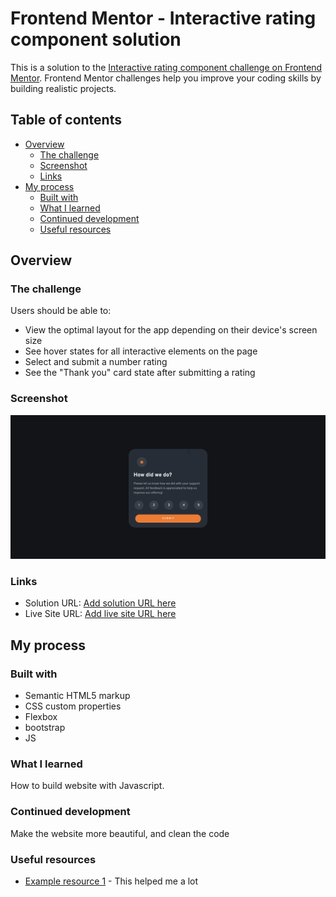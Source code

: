# Frontend Mentor - Interactive rating component solution

This is a solution to the [Interactive rating component challenge on Frontend Mentor](https://www.frontendmentor.io/challenges/interactive-rating-component-koxpeBUmI). Frontend Mentor challenges help you improve your coding skills by building realistic projects.

## Table of contents

- [Overview](#overview)
  - [The challenge](#the-challenge)
  - [Screenshot](#screenshot)
  - [Links](#links)
- [My process](#my-process)
  - [Built with](#built-with)
  - [What I learned](#what-i-learned)
  - [Continued development](#continued-development)
  - [Useful resources](#useful-resources)

## Overview

### The challenge

Users should be able to:

- View the optimal layout for the app depending on their device's screen size
- See hover states for all interactive elements on the page
- Select and submit a number rating
- See the "Thank you" card state after submitting a rating

### Screenshot

![Design preview for the Interactive rating component coding challenge](./screenshot/main-page.png)

### Links

- Solution URL: [Add solution URL here](https://github.com/Hakxep-wuqpuk-hyrze8/interactive-rating-component-main)
- Live Site URL: [Add live site URL here](https://hakxep-wuqpuk-hyrze8.github.io/interactive-rating-component-main/)

## My process

### Built with

- Semantic HTML5 markup
- CSS custom properties
- Flexbox
- bootstrap
- JS

### What I learned

How to build website with Javascript.

### Continued development

Make the website more beautiful, and clean the code

### Useful resources

- [Example resource 1](<[https://www.example.com](https://www.w3schools.com/default.asp)>) - This helped me a lot
